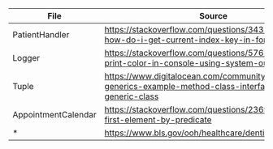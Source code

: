| File                | Source                                                                                                           |
|---------------------|------------------------------------------------------------------------------------------------------------------|
| PatientHandler      | https://stackoverflow.com/questions/3431529/java-how-do-i-get-current-index-key-in-for-each-loop                 |
| Logger              | https://stackoverflow.com/questions/5762491/how-to-print-color-in-console-using-system-out-println               |   
| Tuple               | https://www.digitalocean.com/community/tutorials/java-generics-example-method-class-interface#java-generic-class |
| AppointmentCalendar | https://stackoverflow.com/questions/23696317/find-first-element-by-predicate                                     |
| *                   | https://www.bls.gov/ooh/healthcare/dentists.htm#tab-2                                                            |